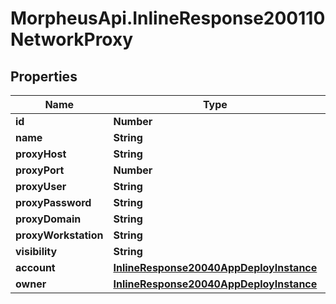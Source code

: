 # MorpheusApi.InlineResponse200110NetworkProxy

## Properties

Name | Type | Description | Notes
------------ | ------------- | ------------- | -------------
**id** | **Number** |  | [optional] 
**name** | **String** |  | [optional] 
**proxyHost** | **String** |  | [optional] 
**proxyPort** | **Number** |  | [optional] 
**proxyUser** | **String** |  | [optional] 
**proxyPassword** | **String** |  | [optional] 
**proxyDomain** | **String** |  | [optional] 
**proxyWorkstation** | **String** |  | [optional] 
**visibility** | **String** |  | [optional] 
**account** | [**InlineResponse20040AppDeployInstance**](InlineResponse20040AppDeployInstance.md) |  | [optional] 
**owner** | [**InlineResponse20040AppDeployInstance**](InlineResponse20040AppDeployInstance.md) |  | [optional] 


